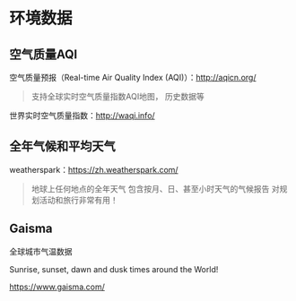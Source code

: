 # 环境数据

## 空气质量AQI

空气质量预报（Real-time Air Quality Index (AQI)）：http://aqicn.org/

> 支持全球实时空气质量指数AQI地图， 历史数据等

世界实时空气质量指数：http://waqi.info/

## 全年气候和平均天气

weatherspark：https://zh.weatherspark.com/

> 地球上任何地点的全年天气
> 包含按月、日、甚至小时天气的气候报告 对规划活动和旅行非常有用！

## Gaisma

全球城市气温数据

Sunrise, sunset, dawn and dusk times around the World!

https://www.gaisma.com/